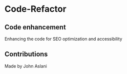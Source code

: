 # Code-Refactor

## Code enhancement

Enhancing the code for SEO optimization and accessibility

## Contributions

Made by John Aslani

